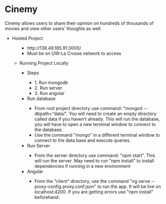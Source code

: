 # Cinemy
Cinemy allows users to share their opinion on hundreds of thousands of movies and view other users' thoughts as well.
<ul>
  <li>Hosted Project</li>
  <ul>
    <ul>
      <li>http://138.49.185.91:3000/</li>
      <li>Must be on UW-La Crosse network to access</li>
    </ul>
  </ul>
  <ul>
    <li>Running Project Locally</li>
    <ul>
      <li>Steps</li>
      <ul>
        <li>1. Run mongodb</li>
        <li>2. Run server</li>
        <li>3. Run angular</li>
      </ul>
      <li>Run database</li>
        <ul>
            <li>From root project directory use command: "mongod --dbpath="data/". You will need to create an empty
                directory called data if you haven't already. This will run the database, you will have to open a new
                terminal window to connect to the database.</li>
            <li>Use the command "mongo" in a different terminal window to connect to the data base and execute queries.
            </li>
        </ul>
      <li>Run Server</li>
      <ul>
        <li>From the server directory use command: "npm start". This will run the server.
          May need to run "npm install" to install dependencies if running in a new environment</li>
      </ul>
      <li>Angular</li>
        <ul>
            <li>From the "client" directory, use the command "ng serve --proxy-config proxy.conf.json" to run the app. It will be live on
                localhost:4200. If you are getting errors use "npm install" beforehand. </li>
        </ul>
    </ul>
